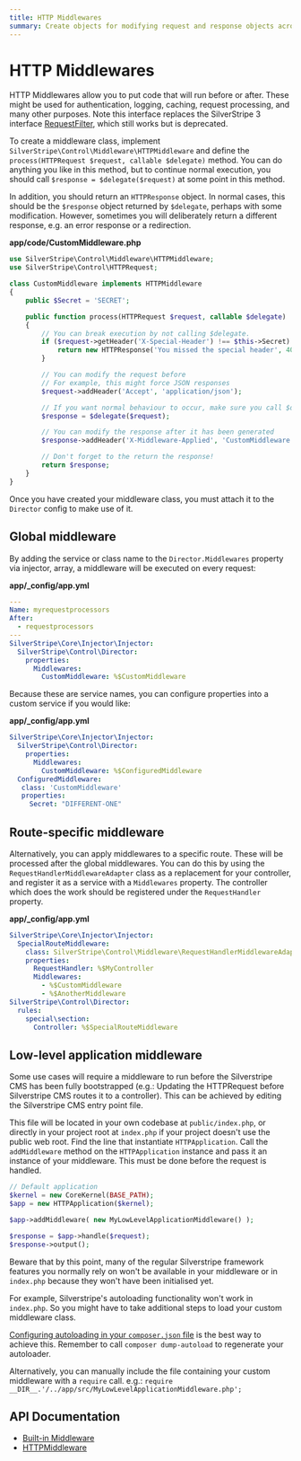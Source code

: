 ```yaml
---
title: HTTP Middlewares
summary: Create objects for modifying request and response objects across controllers.
---
```


# HTTP Middlewares

HTTP Middlewares allow you to put code that will run before or after. These might be used for
authentication, logging, caching, request processing, and many other purposes. Note this interface
replaces the SilverStripe 3 interface [RequestFilter](api:SilverStripe\Control\RequestFilter), which still works but is deprecated.

To create a middleware class, implement `SilverStripe\Control\Middleware\HTTPMiddleware` and define the
`process(HTTPRequest $request, callable $delegate)` method. You can do anything you like in this
method, but to continue normal execution, you should call `$response = $delegate($request)`
at some point in this method.

In addition, you should return an `HTTPResponse` object. In normal cases, this should be the
`$response` object returned by `$delegate`, perhaps with some modification. However, sometimes you
will deliberately return a different response, e.g. an error response or a redirection.

**app/code/CustomMiddleware.php**

```php
use SilverStripe\Control\Middleware\HTTPMiddleware;
use SilverStripe\Control\HTTPRequest;

class CustomMiddleware implements HTTPMiddleware
{
    public $Secret = 'SECRET';

    public function process(HTTPRequest $request, callable $delegate)
    {
        // You can break execution by not calling $delegate.
        if ($request->getHeader('X-Special-Header') !== $this->Secret) {
            return new HTTPResponse('You missed the special header', 400);
        }

        // You can modify the request before
        // For example, this might force JSON responses
        $request->addHeader('Accept', 'application/json');

        // If you want normal behaviour to occur, make sure you call $delegate($request)
        $response = $delegate($request);

        // You can modify the response after it has been generated
        $response->addHeader('X-Middleware-Applied', 'CustomMiddleware');

        // Don't forget to the return the response!
        return $response;
    }
}
```

Once you have created your middleware class, you must attach it to the `Director` config to make
use of it.

## Global middleware

By adding the service or class name to the `Director.Middlewares` property via injector,
array, a middleware will be executed on every request:

**app/_config/app.yml**


```yaml
---
Name: myrequestprocessors
After:
  - requestprocessors
---
SilverStripe\Core\Injector\Injector:
  SilverStripe\Control\Director:
    properties:
      Middlewares:
        CustomMiddleware: %$CustomMiddleware
```


Because these are service names, you can configure properties into a custom service if you would
like:

**app/_config/app.yml**

```yaml
SilverStripe\Core\Injector\Injector:
  SilverStripe\Control\Director:
    properties:
      Middlewares:
        CustomMiddleware: %$ConfiguredMiddleware
  ConfiguredMiddleware:
   class: 'CustomMiddleware'
   properties:
     Secret: "DIFFERENT-ONE"
```

## Route-specific middleware

Alternatively, you can apply middlewares to a specific route. These will be processed after the
global middlewares. You can do this by using the `RequestHandlerMiddlewareAdapter` class
as a replacement for your controller, and register it as a service with a `Middlewares`
property. The controller which does the work should be registered under the
`RequestHandler` property.

**app/_config/app.yml**

```yaml
SilverStripe\Core\Injector\Injector:
  SpecialRouteMiddleware:
    class: SilverStripe\Control\Middleware\RequestHandlerMiddlewareAdapter
    properties:
      RequestHandler: %$MyController
      Middlewares:
        - %$CustomMiddleware
        - %$AnotherMiddleware
SilverStripe\Control\Director:
  rules:
    special\section:
      Controller: %$SpecialRouteMiddleware
```

## Low-level application middleware

Some use cases will require a middleware to run before the Silverstripe CMS has been fully bootstrapped (e.g.: Updating 
the HTTPRequest before Silverstripe CMS routes it to a controller). This can be achieved by editing the Silverstripe 
CMS entry point file.

This file will be located in your own codebase at `public/index.php`, or directly in your project root at `index.php` 
if your project doesn't use the public web root. Find the line that instantiate `HTTPApplication`. Call the 
`addMiddleware` method on the `HTTPApplication` instance and pass it an instance of your middleware. This must be done
before the request is handled.

```php
// Default application
$kernel = new CoreKernel(BASE_PATH);
$app = new HTTPApplication($kernel);

$app->addMiddleware( new MyLowLevelApplicationMiddleware() );

$response = $app->handle($request);
$response->output();
```

Beware that by this point, many of the regular Silverstripe framework features you normally rely on won't be 
available in your middleware or in `index.php` because they won't have been initialised yet.

For example, Silverstripe's autoloading functionality won't work in `index.php`. So you might have to take additional
steps to load your custom middleware class.

[Configuring autoloading in your `composer.json` file](https://getcomposer.org/doc/04-schema.md#autoload) is the best
way to achieve this. Remember to call `composer dump-autoload` to regenerate your autoloader. 

Alternatively, you can manually include the file containing your custom middleware with a `require` call. e.g.: 
`require __DIR__.'/../app/src/MyLowLevelApplicationMiddleware.php';`

## API Documentation

* [Built-in Middleware](/developer_guides/controllers/builtin_middlewares)
* [HTTPMiddleware](api:SilverStripe\Control\Middleware\HTTPMiddleware)
